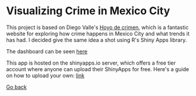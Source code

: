 # Visualizing Crime in Mexico City  

This project is based on Diego Valle's [Hoyo de crimen](https://hoyodecrimen.com/), which is a fantastic website for exploring how crime happens in Mexico City and what trends it has had. I decided give the same idea a shot using R's Shiny Apps library.  

The dashboard can be seen [here](http://dsharpc.shinyapps.io/crime_mex)  

This app is hosted on the shinyapps.io server, which offers a free tier account where anyone can upload their ShinyApps for free. Here's a guide on how to upload your own: [link](https://shiny.rstudio.com/articles/shinyapps.html)  

[Go back](../README.md)